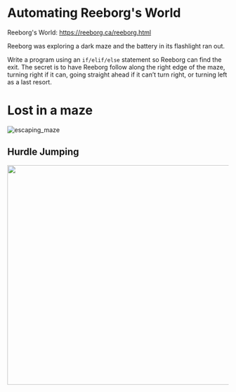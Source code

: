 # Automating Reeborg's World 

Reeborg's World: https://reeborg.ca/reeborg.html

Reeborg was exploring a dark maze and the battery in its flashlight ran out.

Write a program using an `if/elif/else` statement so Reeborg can find the exit. The secret is to have Reeborg follow along the right edge of the maze, turning right if it can, going straight ahead if it can’t turn right, or turning left as a last resort.

# Lost in a maze

![escaping_maze](https://github.com/user-attachments/assets/dc0316f8-59c1-4a55-8fb6-209b9b73c4a1)


## Hurdle Jumping

<img src="https://github.com/user-attachments/assets/58a1ebdb-1350-4325-9331-472d362332a1" width="750" height="500"/>







